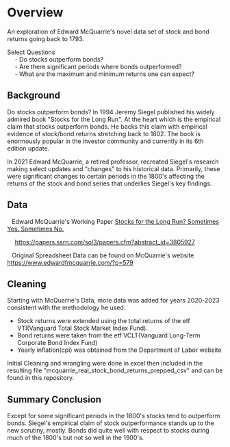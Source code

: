 # Overview  
  
An exploration of Edward McQuarrie's novel data set of stock and bond returns going back to 1793.  
  
Select Questions  
&emsp; - Do stocks outperform bonds?  
&emsp; - Are there significant periods where bonds outperformed?  
&emsp; - What are the maximum and minimum returns one can expect?  


## Background
  
Do stocks outperform bonds? In 1994 Jeremy Siegel published his widely admired book "Stocks for the Long Run". At the heart which is
the empirical claim that stocks outperform bonds. He backs this claim with empirical evidence of stock/bond returns stretching back to
1802. The book is enormously popular in the investor community and currently in its 6th edition update.  
  
In 2021 Edward McQuarrie, a retired professor, recreated Siegel's research making select updates and "changes" to his historical data.
Primarily, these were significant changes to certain periods in the 1800's affecting the returns of the stock and bond series that
underlies Siegel's key findings.  
  
## Data  
  
&ensp; Edward McQuarrie's Working Paper <ins>Stocks for the Long Run? Sometimes Yes. Sometimes No.</ins>  
  
&emsp; https://papers.ssrn.com/sol3/papers.cfm?abstract_id=3805927  
  
&ensp; Original Spreadsheet Data can be found on McQuarrie's website https://www.edwardfmcquarrie.com/?p=579  
  
## Cleaning  
  
Starting with McQuarrie's Data, more data was added for years 2020-2023 consistent with the methodology he used.  
    
- Stock returns were extended using the total returns of the etf VTI(Vanguard Total Stock Market Index Fund).  
- Bond returns were taken from the etf VCLT(Vanguard Long-Term Corporate Bond Index Fund) 
- Yearly inflation(cpi) was obtained from the Department of Labor website  
  
Initial Cleaning and wrangling were done in excel then included in the resulting file "mcquarrie_real_stock_bond_returns_prepped_csv" and
can be found in this repository.  
  
## Summary Conclusion  
  
Except for some significant periods in the 1800's stocks tend to outperform bonds. Siegel's empirical claim of stock outperformance stands up
to the new scrutiny, mostly. Bonds did quite well with respect to stocks during much of the 1800's but not so well in the 1900's.